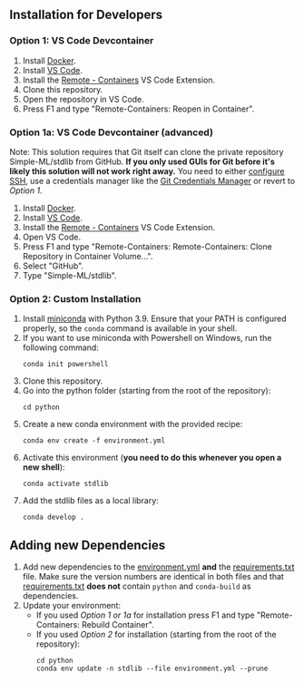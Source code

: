 ## Installation for Developers

### Option 1: VS Code Devcontainer

1. Install [Docker](https://docs.docker.com/get-docker/).
1. Install [VS Code](https://code.visualstudio.com/).
1. Install the [Remote - Containers](https://marketplace.visualstudio.com/items?itemName=ms-vscode-remote.remote-containers) VS Code Extension.
1. Clone this repository.
1. Open the repository in VS Code.
1. Press F1 and type "Remote-Containers: Reopen in Container".

### Option 1a: VS Code Devcontainer (advanced)

Note: This solution requires that Git itself can clone the private repository Simple-ML/stdlib from GitHub. **If you only used GUIs for Git before it's likely this solution will not work right away.** You need to either [configure SSH](https://docs.github.com/en/github/authenticating-to-github/connecting-to-github-with-ssh), use a credentials manager like the [Git Credentials Manager](https://github.com/microsoft/Git-Credential-Manager-Core) or revert to _Option 1_.

1. Install [Docker](https://docs.docker.com/get-docker/).
1. Install [VS Code](https://code.visualstudio.com/).
1. Install the [Remote - Containers](https://marketplace.visualstudio.com/items?itemName=ms-vscode-remote.remote-containers) VS Code Extension.
1. Open VS Code.
1. Press F1 and type "Remote-Containers: Remote-Containers: Clone Repository in Container Volume...".
1. Select "GitHub".
1. Type "Simple-ML/stdlib".

### Option 2: Custom Installation

1. Install [miniconda](https://docs.conda.io/en/latest/miniconda.html) with Python 3.9. Ensure that your PATH is configured properly, so the `conda` command is available in your shell.
1. If you want to use miniconda with Powershell on Windows, run the following command:
    ```shell
    conda init powershell
    ```
1. Clone this repository.
1. Go into the python folder (starting from the root of the repository):
    ```shell
    cd python
    ```
1. Create a new conda environment with the provided recipe:
    ```shell
    conda env create -f environment.yml
    ```
1. Activate this environment (**you need to do this whenever you open a new shell**):
    ```shell
    conda activate stdlib
    ```
1. Add the stdlib files as a local library:
    ```shell
    conda develop .
    ```

## Adding new Dependencies

1. Add new dependencies to the [environment.yml](./python/environment.yml) **and** the [requirements.txt](./python/requirements.txt) file. Make sure the version numbers are identical in both files and that [requirements.txt](./python/requirements.txt) **does not** contain `python` and `conda-build` as dependencies.
1. Update your environment:
    - If you used _Option 1 or 1a_ for installation press F1 and type "Remote-Containers: Rebuild Container".
    - If you used _Option 2_ for installation (starting from the root of the repository):
        ```shell
        cd python
        conda env update -n stdlib --file environment.yml --prune
        ```
